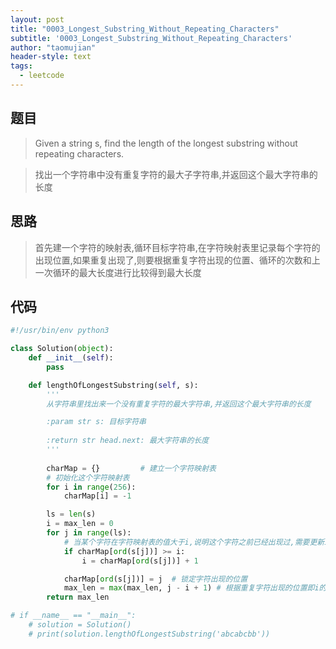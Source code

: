 ```yaml
---
layout: post
title: "0003_Longest_Substring_Without_Repeating_Characters"
subtitle: '0003_Longest_Substring_Without_Repeating_Characters'
author: "taomujian"
header-style: text
tags:
  - leetcode
---
```





## 题目

> Given a string s, find the length of the longest substring without repeating characters.

> 找出一个字符串中没有重复字符的最大子字符串,并返回这个最大字符串的长度

## 思路

> 首先建一个字符的映射表,循环目标字符串,在字符映射表里记录每个字符的出现位置,如果重复出现了,则要根据重复字符出现的位置、循环的次数和上一次循环的最大长度进行比较得到最大长度

## 代码

```python
#!/usr/bin/env python3

class Solution(object):
    def __init__(self):
        pass

    def lengthOfLongestSubstring(self, s):
        '''
        从字符串里找出来一个没有重复字符的最大字符串,并返回这个最大字符串的长度

        :param str s: 目标字符串
        
        :return str head.next: 最大字符串的长度
        '''
    
        charMap = {}         # 建立一个字符映射表
        # 初始化这个字符映射表
        for i in range(256):
            charMap[i] = -1

        ls = len(s)
        i = max_len = 0
        for j in range(ls):
            # 当某个字符在字符映射表的值大于i,说明这个字符之前已经出现过,需要更新i为上一次出现的位置
            if charMap[ord(s[j])] >= i:
                i = charMap[ord(s[j])] + 1

            charMap[ord(s[j])] = j  # 锁定字符出现的位置
            max_len = max(max_len, j - i + 1) # 根据重复字符出现的位置即i的值、当前循环的值即j的值和上一次循环得到的最大值进行比较得出最大值
        return max_len

# if __name__ == "__main__":
    # solution = Solution()
    # print(solution.lengthOfLongestSubstring('abcabcbb'))
```